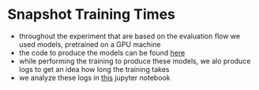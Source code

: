 # Snapshot Training Times
- throughout the experiment that are based on the evaluation flow we used models, pretrained on a GPU machine
- the code to produce the models can be found [here](../train-models)
- while performing the training to produce these models, we alo produce logs to get an idea how long the training takes
- we analyze these logs in [this](training-times.ipynb) jupyter notebook